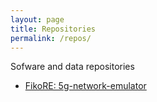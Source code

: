 ```yaml
---
layout: page
title: Repositories
permalink: /repos/
---
```


Sofware and data repositories

- [FikoRE: 5g-network-emulator](https://github.com/nokia/5g-network-emulator)